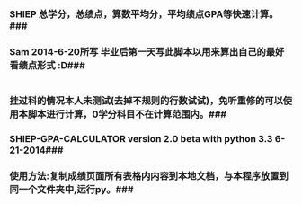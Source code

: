 ### SHIEP 总学分，总绩点，算数平均分，平均绩点GPA等快速计算。###
### Sam 2014-6-20所写 毕业后第一天写此脚本以用来算出自己的最好看绩点形式 :D###
#
### 挂过科的情况本人未测试(去掉不规则的行数试试)，免听重修的可以使用本脚本进行计算，0学分科目不在计算范围内。###
### SHIEP-GPA-CALCULATOR version 2.0 beta with python 3.3 6-21-2014###
### 使用方法:复制成绩页面所有表格内内容到本地文档，与本程序放置到同一个文件夹中,运行py。###
